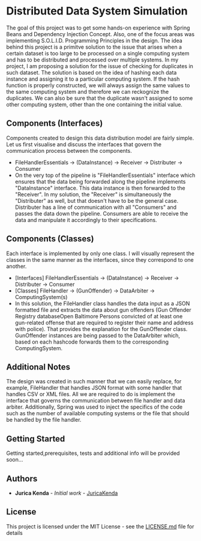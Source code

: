 # Distributed Data System Simulation

The goal of this project was to get some hands-on experience with  Spring Beans and Dependency Injection Concept. Also, one of the focus areas was implementing S.O.L.I.D. Programming Principles in the design.
The idea behind this project is a primitve solution to the issue that arises when a certain dataset is too large to be processed on a single computing  system and has to be distributed and processed over multiple systems. In my project, I am proposing a solution for the issue of checking for duplicates in such dataset. 
The solution is based on the idea of hashing each data instance and assigning it to a particular computing system. If the hash function is properly constructed, we will always assign the same values to the same computing system and therefore we can reckognize the duplicates. We can also be sure that the duplicate wasn't assigned to some other computing system, other than the one containing the initial value. 
## Components (Interfaces)
Components created to design this data distribution model are fairly simple. Let us first visualise and discuss the interfaces that govern the communication process between the components.
* FileHandlerEssentials -> (DataInstance) -> Receiver -> Distributer -> Consumer
* On the very top of the pipeline  is "FileHandlerEssentials" interface which ensures that the data being forwarded along the pipeline implements "DataInstance" interface. This data instance is then forwarded to the "Receiver". In my solution, the "Receiver" is simultaneously the "Distributer" as well, but that doesn't have to be the general case. Distributer has a line of communication with all "Consumers" and passes the data down the pipeline.  Consumers are able to receive the data and manipulate it accordingly to their specifications. 
## Components (Classes)
Each interface is implemented by only one class. I will visually represent the classes in the same manner as the interfaces, since they correspond to one another.
* [Interfaces] FileHandlerEssentials -> (DataInstance) -> Receiver -> Distributer -> Consumer
* [Classes]      FileHandler -> (GunOffender) -> DataArbiter -> ComputingSystem(s)
* In this solution, the FileHandler class handles the data input as a JSON formatted file and extracts the data about gun offenders (Gun Offender Registry databaseOpen Baltimore Persons convicted of at least one gun-related offense that are required to register their name and address with police). That provides the explanation for the GunOffender class. GunOffender instances are being passed to the DataArbiter which, based on each hashcode forwards them to the corresponding ComputingSystem.  
## Additional Notes
The design was created in such manner that we can easily replace, for example, FileHandler that handles JSON format with some handler that handles CSV or XML files. All we are required to do is implement the interface that governs the communication between file handler and data arbiter.
Additionally, Spring was used to inject the specifics of the code such as the number of available computing systems or the file that should be handled by the file handler.

## Getting Started
Getting started,prerequisites, tests and additional info will be provided soon...

## Authors

* **Jurica Kenda** - *Initial work* - [JuricaKenda](https://github.com/juricaKenda)

## License

This project is licensed under the MIT License - see the [LICENSE.md](LICENSE.md) file for details
